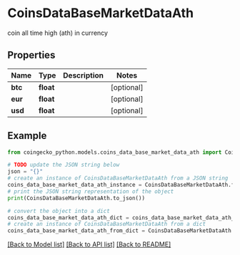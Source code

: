 # CoinsDataBaseMarketDataAth

coin all time high (ath) in currency

## Properties

Name | Type | Description | Notes
------------ | ------------- | ------------- | -------------
**btc** | **float** |  | [optional] 
**eur** | **float** |  | [optional] 
**usd** | **float** |  | [optional] 

## Example

```python
from coingecko_python.models.coins_data_base_market_data_ath import CoinsDataBaseMarketDataAth

# TODO update the JSON string below
json = "{}"
# create an instance of CoinsDataBaseMarketDataAth from a JSON string
coins_data_base_market_data_ath_instance = CoinsDataBaseMarketDataAth.from_json(json)
# print the JSON string representation of the object
print(CoinsDataBaseMarketDataAth.to_json())

# convert the object into a dict
coins_data_base_market_data_ath_dict = coins_data_base_market_data_ath_instance.to_dict()
# create an instance of CoinsDataBaseMarketDataAth from a dict
coins_data_base_market_data_ath_from_dict = CoinsDataBaseMarketDataAth.from_dict(coins_data_base_market_data_ath_dict)
```
[[Back to Model list]](../README.md#documentation-for-models) [[Back to API list]](../README.md#documentation-for-api-endpoints) [[Back to README]](../README.md)


